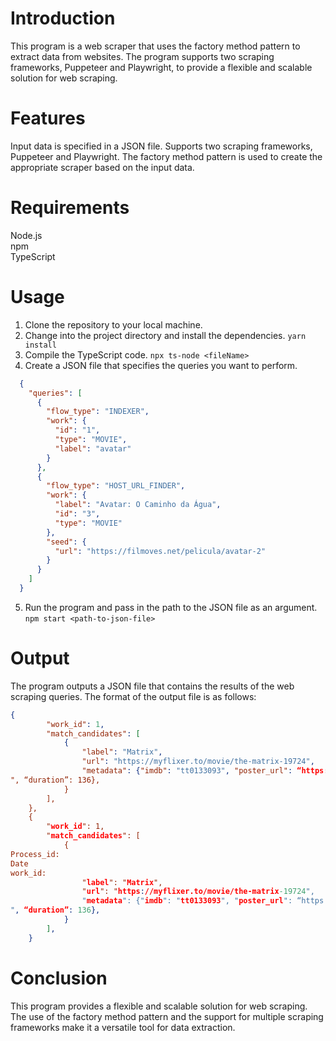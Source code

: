 # Introduction
This program is a web scraper that uses the factory method pattern to extract data from websites. The program supports two scraping frameworks, Puppeteer and Playwright, to provide a flexible and scalable solution for web scraping.

# Features
Input data is specified in a JSON file.
Supports two scraping frameworks, Puppeteer and Playwright.
The factory method pattern is used to create the appropriate scraper based on the input data.

# Requirements
Node.js\
npm\
TypeScript

# Usage
1. Clone the repository to your local machine. 
3. Change into the project directory and install the dependencies.
`yarn install`
3. Compile the TypeScript code.
`npx ts-node <fileName>`
4. Create a JSON file that specifies the queries you want to perform.
```json
  {
    "queries": [
      {
        "flow_type": "INDEXER",
        "work": {
          "id": "1",
          "type": "MOVIE",
          "label": "avatar"
        }
      },
      {
        "flow_type": "HOST_URL_FINDER",
        "work": {
          "label": "Avatar: O Caminho da Água",
          "id": "3",
          "type": "MOVIE"
        },
        "seed": {
          "url": "https://filmoves.net/pelicula/avatar-2"
        }
      }
    ]
  }
```
5. Run the program and pass in the path to the JSON file as an argument.
`npm start <path-to-json-file>`

# Output
The program outputs a JSON file that contains the results of the web scraping queries. The format of the output file is as follows: 
```json
{
        "work_id": 1,
        "match_candidates": [
            {
                "label": "Matrix",
                "url": "https://myflixer.to/movie/the-matrix-19724",
                "metadata": {"imdb": "tt0133093", "poster_url": “https://img.myflixer.to/xxrz/250x400/201/e5/10/e510db60b0ea7b6584ee972b466cc212/e510db60b0ea7b6584ee972b466cc212.jpg", "year": 1999, "description": "Set in the 22nd century, The Matrix tells the story of a computer hacker that joins a group of underground insurgents fighting the vast and powerful computers who now rule the ground.
", “duration”: 136}, 
            }
        ],
    },
    {
        "work_id": 1,
        "match_candidates": [
            {
Process_id: 
Date
work_id:
                "label": "Matrix",
                "url": "https://myflixer.to/movie/the-matrix-19724",
                "metadata": {"imdb": "tt0133093", "poster_url": “https://img.myflixer.to/xxrz/250x400/201/e5/10/e510db60b0ea7b6584ee972b466cc212/e510db60b0ea7b6584ee972b466cc212.jpg", "year": 1999, "description": "Set in the 22nd century, The Matrix tells the story of a computer hacker that joins a group of underground insurgents fighting the vast and powerful computers who now rule the ground.
", “duration”: 136}, 
            }
        ],
    }
```

# Conclusion
This program provides a flexible and scalable solution for web scraping. The use of the factory method pattern and the support for multiple scraping frameworks make it a versatile tool for data extraction.
